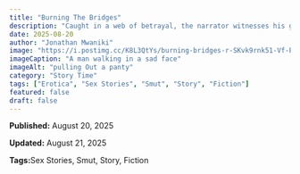 ```yaml
---
title: "Burning The Bridges"
description: "Caught in a web of betrayal, the narrator witnesses his girlfriend with another man and must confront the painful truth of her lies and infidelity."
date: 2025-08-20
author: "Jonathan Mwaniki"
image: "https://i.postimg.cc/K8L3QtYs/burning-bridges-r-SKvk9rnk51-Vf-P8.png"
imageCaption: "A man walking in a sad face"
imageAlt: "pulling Out a panty"
category: "Story Time"
tags: ["Erotica", "Sex Stories", "Smut", "Story", "Fiction"]
featured: false
draft: false
---
```



<div class="article,meta">
  <p><strong>Published:</strong> August 20, 2025</p>
  <p><strong>Updated:</strong> August 21, 2025</p>
  <p><strong>Tags:</strong>Sex Stories, Smut, Story, Fiction</p>
</div>

</div>

